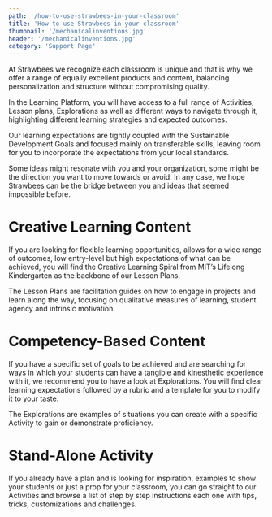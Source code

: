 ```yaml
---
path: '/how-to-use-strawbees-in-your-classroom'
title: 'How to use Strawbees in your classroom'
thumbnail: '/mechanicalinventions.jpg'
header: '/mechanicalinventions.jpg'
category: 'Support Page'
---
```


At Strawbees we recognize each classroom is unique and that is why we offer a range of equally excellent products and content, balancing personalization and structure without compromising quality.

In the Learning Platform, you will have access to a full range of Activities, Lesson plans, Explorations as well as different ways to navigate through it, highlighting different learning strategies and expected outcomes.

Our learning expectations are tightly coupled with the Sustainable Development Goals and focused mainly on transferable skills, leaving room for you to incorporate the expectations from your local standards.

Some ideas might resonate with you and your organization, some might be the direction you want to move towards or avoid. In any case, we hope Strawbees can be the bridge between you and ideas that seemed impossible before.

# Creative Learning Content

If you are looking for flexible learning opportunities, allows for a wide range of outcomes, low entry-level but high expectations of what can be achieved, you will find the Creative Learning Spiral from MIT’s Lifelong Kindergarten as the backbone of our Lesson Plans.

The Lesson Plans are facilitation guides on how to engage in projects and learn along the way, focusing on qualitative measures of learning, student agency and intrinsic motivation.

# Competency-Based Content

If you have a specific set of goals to be achieved and are searching for ways in which your students can have a tangible and kinesthetic experience with it, we recommend you to have a look at Explorations. You will find clear learning expectations followed by a rubric and a template for you to modify it to your taste.

The Explorations are examples of situations you can create with a specific Activity to gain or demonstrate proficiency.

# Stand-Alone Activity

If you already have a plan and is looking for inspiration, examples to show your students or just a prop for your classroom, you can go straight to our Activities and browse a list of step by step instructions each one with tips, tricks, customizations and challenges.
